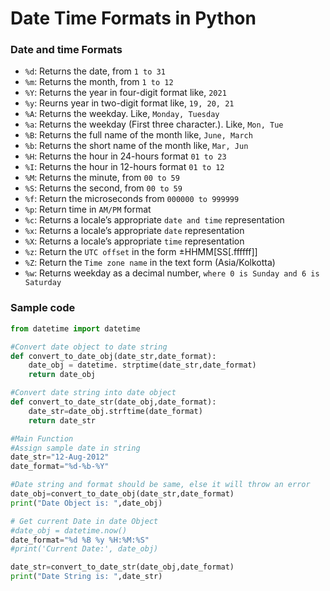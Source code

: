 # Date Time Formats in Python

### Date and time Formats
- `%d`: Returns the date, from `1 to 31`
- `%m`: Returns the month, from `1 to 12`
- `%Y`: Returns the year in four-digit format like, `2021`
- `%y`: Reurns year in two-digit format like, `19, 20, 21`
- `%A`: Returns the weekday. Like, `Monday, Tuesday`
- `%a`: Returns the weekday (First three character.). Like, `Mon, Tue`
- `%B`: Returns the full name of the month like, `June, March`
- `%b`: Returns the short name of the month like, `Mar, Jun`
- `%H`: Returns the hour in 24-hours format `01 to 23`
- `%I`: Returns the hour in 12-hours format `01 to 12`
- `%M`: Returns the minute, from `00 to 59`
- `%S`: Returns the second, from `00 to 59`
- `%f`: Return the microseconds from `000000 to 999999`
- `%p`: Return time in `AM/PM` format
- `%c`: Returns a locale’s appropriate `date and time` representation
- `%x`: Returns a locale’s appropriate `date` representation
- `%X`: Returns a locale’s appropriate `time` representation
- `%z`: Return the `UTC offset` in the form ±HHMM[SS[.ffffff]]
- `%Z`: Return the `Time zone name` in the text form (Asia/Kolkotta)
- `%w`: Returns weekday as a decimal number, `where 0 is Sunday and 6 is Saturday`

### Sample code
```python
from datetime import datetime

#Convert date object to date string
def convert_to_date_obj(date_str,date_format):
	date_obj = datetime. strptime(date_str,date_format)
	return date_obj

#Convert date string into date object
def convert_to_date_str(date_obj,date_format):
	date_str=date_obj.strftime(date_format)
	return date_str

#Main Function
#Assign sample date in string
date_str="12-Aug-2012"
date_format="%d-%b-%Y"

#Date string and format should be same, else it will throw an error
date_obj=convert_to_date_obj(date_str,date_format)
print("Date Object is: ",date_obj)

# Get current Date in date Object
#date_obj = datetime.now()
date_format="%d %B %y %H:%M:%S"
#print('Current Date:', date_obj)

date_str=convert_to_date_str(date_obj,date_format)
print("Date String is: ",date_str)
```